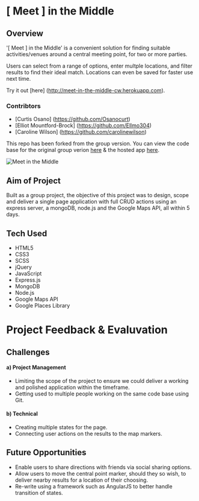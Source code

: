 # [ Meet ] in the Middle


## Overview
'[ Meet ] in the Middle' is a convenient solution for finding suitable activities/venues around a central meeting point, for two or more parties. 

Users can select from a range of options, enter multple locations, and filter results to find their ideal match. Locations can even be saved for faster use next time. 

Try it out [here] (http://meet-in-the-middle-cw.herokuapp.com).

### Contribtors
* [Curtis Osano] (https://github.com/Osanocurt)
* [Elliot Mountford-Brock] (https://github.com/Ellmo304) 
* [Caroline Wilson] (https://github.com/carolinewilson)

This repo has been forked from the group version. You can view the code base for the original group verion [here](https://github.com/Osanocurt/meat-in-the-middle-prjct2) & the hosted app [here](https://in-the-middle.herokuapp.com).

![Meet in the Middle](http://meet-in-the-middle-cw.herokuapp.com/images/meet-in-the-middle.png)



## Aim of Project
Built as a group project, the objective of this project was to design, scope and deliver a single page application with full CRUD actions using an express server, a mongoDB,  node.js and the Google Maps API, all within 5 days.


## Tech Used
* HTML5
* CSS3
* SCSS
* jQuery
* JavaScript
* Express.js
* MongoDB
* Node.js
* Google Maps API
* Google Places Library



# Project Feedback & Evaluvation

## Challenges
#### a) Project Management
* Limiting the scope of the project to ensure we could deliver a working and polished application within the timeframe.
* Getting used to multiple people working on the same code base using Git.

#### b) Technical
* Creating multiple states for the page.
* Connecting user actions on the results to the map markers.

## Future Opportunities
* Enable users to share directions with friends via social sharing options.
* Allow users to move the central point marker, should they so wish, to deliver nearby results for a location of their choosing. 
* Re-write using a framework such as AngularJS to better handle transition of states.
